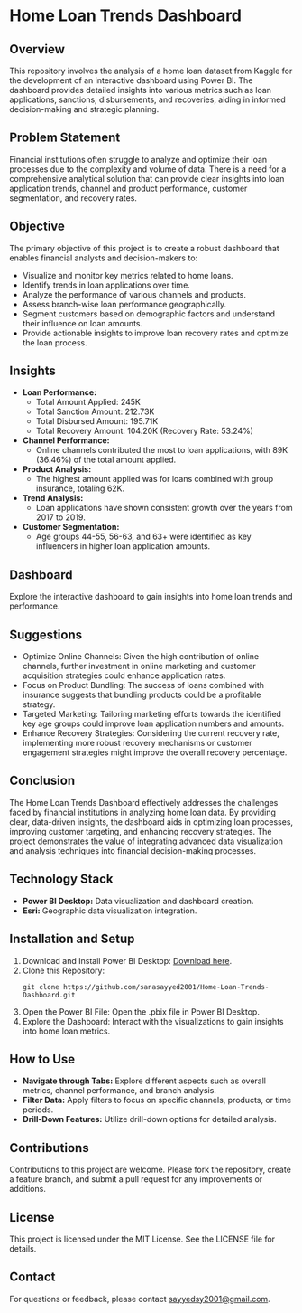 <body>
<h1>Home Loan Trends Dashboard</h1>
<h2>Overview</h2>
<p>This repository involves the analysis of a home loan dataset from Kaggle for the development of an interactive dashboard using Power BI. The dashboard provides detailed insights into various metrics such as loan applications, sanctions, disbursements, and recoveries, aiding in informed decision-making and strategic planning.</p>
<h2>Problem Statement</h2>
<p>Financial institutions often struggle to analyze and optimize their loan processes due to the complexity and volume of data. There is a need for a comprehensive analytical solution that can provide clear insights into loan application trends, channel and product performance, customer segmentation, and recovery rates.</p>
<h2>Objective</h2>
<p>The primary objective of this project is to create a robust dashboard that enables financial analysts and decision-makers to:</p>
<ul>
    <li>Visualize and monitor key metrics related to home loans.</li>
    <li>Identify trends in loan applications over time.</li>
    <li>Analyze the performance of various channels and products.</li>
    <li>Assess branch-wise loan performance geographically.</li>
    <li>Segment customers based on demographic factors and understand their influence on loan amounts.</li>
    <li>Provide actionable insights to improve loan recovery rates and optimize the loan process.</li>
</ul>
<h2>Insights</h2>
<ul>
    <li><strong>Loan Performance:</strong>
        <ul>
            <li>Total Amount Applied: 245K</li>
            <li>Total Sanction Amount: 212.73K</li>
            <li>Total Disbursed Amount: 195.71K</li>
            <li>Total Recovery Amount: 104.20K (Recovery Rate: 53.24%)</li>
        </ul>
    </li>
    <li><strong>Channel Performance:</strong>
        <ul>
            <li>Online channels contributed the most to loan applications, with 89K (36.46%) of the total amount applied.</li>
        </ul>
    </li>
    <li><strong>Product Analysis:</strong>
        <ul>
            <li>The highest amount applied was for loans combined with group insurance, totaling 62K.</li>
        </ul>
    </li>
    <li><strong>Trend Analysis:</strong>
        <ul>
            <li>Loan applications have shown consistent growth over the years from 2017 to 2019.</li>
        </ul>
    </li>
    <li><strong>Customer Segmentation:</strong>
        <ul>
            <li>Age groups 44-55, 56-63, and 63+ were identified as key influencers in higher loan application amounts.</li>
        </ul>
    </li>
</ul>
<h2>Dashboard</h2>
<p>Explore the interactive dashboard to gain insights into home loan trends and performance.</p>
<h2>Suggestions</h2>
<ul>
    <li>Optimize Online Channels: Given the high contribution of online channels, further investment in online marketing and customer acquisition strategies could enhance application rates.</li>
    <li>Focus on Product Bundling: The success of loans combined with insurance suggests that bundling products could be a profitable strategy.</li>
    <li>Targeted Marketing: Tailoring marketing efforts towards the identified key age groups could improve loan application numbers and amounts.</li>
    <li>Enhance Recovery Strategies: Considering the current recovery rate, implementing more robust recovery mechanisms or customer engagement strategies might improve the overall recovery percentage.</li>
</ul>
<h2>Conclusion</h2>
<p>The Home Loan Trends Dashboard effectively addresses the challenges faced by financial institutions in analyzing home loan data. By providing clear, data-driven insights, the dashboard aids in optimizing loan processes, improving customer targeting, and enhancing recovery strategies. The project demonstrates the value of integrating advanced data visualization and analysis techniques into financial decision-making processes.</p>
<h2>Technology Stack</h2>
<ul>
    <li><strong>Power BI Desktop:</strong> Data visualization and dashboard creation.</li>
    <li><strong>Esri:</strong> Geographic data visualization integration.</li>
</ul>
<h2>Installation and Setup</h2>
<ol>
    <li>Download and Install Power BI Desktop: <a href="https://powerbi.microsoft.com/en-us/downloads/">Download here</a>.</li>
    <li>Clone this Repository:<br>
        <pre><code>git clone https://github.com/sanasayyed2001/Home-Loan-Trends-Dashboard.git</code></pre>
    </li>
    <li>Open the Power BI File: Open the .pbix file in Power BI Desktop.</li>
    <li>Explore the Dashboard: Interact with the visualizations to gain insights into home loan metrics.</li>
</ol>
<h2>How to Use</h2>
<ul>
    <li><strong>Navigate through Tabs:</strong> Explore different aspects such as overall metrics, channel performance, and branch analysis.</li>
    <li><strong>Filter Data:</strong> Apply filters to focus on specific channels, products, or time periods.</li>
    <li><strong>Drill-Down Features:</strong> Utilize drill-down options for detailed analysis.</li>
</ul>
<h2>Contributions</h2>
<p>Contributions to this project are welcome. Please fork the repository, create a feature branch, and submit a pull request for any improvements or additions.</p>
<h2>License</h2>
<p>This project is licensed under the MIT License. See the LICENSE file for details.</p>
<h2>Contact</h2>
<p>For questions or feedback, please contact <a href="mailto:sanasayyed2001@example.com">sayyedsy2001@gmail.com</a>.</p>
</body>
